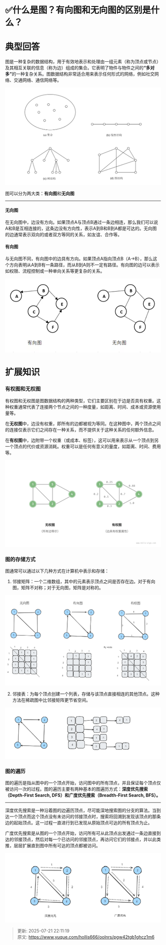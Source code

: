 # ✅什么是图？有向图和无向图的区别是什么？

# 典型回答


图是一种复杂的数据结构，用于有效地表示和处理由一组元素（称为顶点或节点）及其相互关联的信息（称为边）组成的集合。<font style="color:rgb(25, 27, 31);">它表明了物件与物件之间的</font>**<font style="color:rgb(25, 27, 31);">“多对多”</font>**<font style="color:rgb(25, 27, 31);">的一种复杂关系。</font>图数据结构非常适合用来表示任何形式的网络，例如社交网络、交通网络、通信网络等。



![1713610408437-4cd06017-51c7-429a-b4e1-7dc4072af50a.png](./img/uRKDjKPD-_DYyE-R/1713610408437-4cd06017-51c7-429a-b4e1-7dc4072af50a-530354.png)



图可以分为两大类：**有向图**和**无向图**

****

#### 无向图
在无向图中，边没有方向。如果顶点A与顶点B通过一条边相连，那么我们可以说A和B是互相连接的，这条边没有方向性，表示A到B和B到A都是可达的。无向图的边通常表示双向的或者双方等同的关系，如友谊、合作等。



#### 有向图
与无向图不同，有向图中的边具有方向。如果顶点A指向顶点B（A→B），那么这个方向表明从A到B有一条路径，而从B到A则不一定有路径。有向图的边可以表示如权限、流程控制或一种单向关系等更复杂的关系。





![1713610445565-ac22dfbe-8246-4540-855f-c3f2489d2e1f.webp](./img/uRKDjKPD-_DYyE-R/1713610445565-ac22dfbe-8246-4540-855f-c3f2489d2e1f-388202.webp)



# 扩展知识


### 有权图和无权图


有权图和无权图是图数据结构的两种类型，它们主要区别在于边是否具有权重。这种权重通常代表了连接两个节点之间的一种度量，如距离、时间、成本或资源使用量等。



在**无权图**中，边没有权重，即所有的边都被视为等同。在这种图中，两个顶点之间的连接仅表示它们之间存在一种关系，而不提供关于这种关系的任何额外信息。



在**有权图**中，边附带一个权重（或成本、标签），这可以用来表示从一个顶点到另一个顶点的代价或资源消耗。权重可以是任何有意义的量度，如距离、时间、费用等。



![1713610569373-60ddedf9-2335-4edd-ad02-113e5d3ebaef.png](./img/uRKDjKPD-_DYyE-R/1713610569373-60ddedf9-2335-4edd-ad02-113e5d3ebaef-381851.png)



### 图的存储方式


图通常可以通过以下几种方式在计算机中表示和存储：

1. 邻接矩阵：一个二维数组，其中的元素表示顶点之间是否存在边。对于有向图，矩阵不对称；对于无向图，矩阵是对称的。





![1713611146559-947df88b-e0cc-4ad0-a8c4-2b47b9e6a144.png](./img/uRKDjKPD-_DYyE-R/1713611146559-947df88b-e0cc-4ad0-a8c4-2b47b9e6a144-814309.png)



2. 邻接表：为每个顶点创建一个列表，存储与该顶点直接相连的其他顶点。这种方法在稀疏图中比邻接矩阵更节省空间。



![1713611452413-7ca18282-123d-4444-a054-afd4d7d5c55a.png](./img/uRKDjKPD-_DYyE-R/1713611452413-7ca18282-123d-4444-a054-afd4d7d5c55a-660188.png)

### 图的遍历


图的遍历是指从图中的一个顶点开始，访问图中的所有顶点，并且保证每个顶点仅被访问一次的过程。图的遍历主要有两种基本的图遍历方式：**深度优先搜索（Depth-First Search, DFS）和广度优先搜索（Breadth-First Search, BFS）。**

****

深度优先搜索是一种沿着图的边遍历顶点，尽可能深地搜索图的分支的算法。当到达一个顶点而这个顶点没有未访问的邻接顶点时，搜索将回溯到发现该顶点的那条边的起始顶点。这一过程一直进行到已发现从原始顶点可达的所有顶点为止。



广度优先搜索是从图的一个顶点开始，访问所有可从此顶点出发通过一条边直接到达的邻接顶点，然后对每一个已访问的邻接顶点，再访问它们的邻接点，并以此类推，层层扩展直到图中所有可达的顶点都被访问。

<font style="color:rgb(13, 13, 13);"></font>

![1713611753237-a8ceec62-eab8-4e4e-87c2-8afc9301ad89.png](./img/uRKDjKPD-_DYyE-R/1713611753237-a8ceec62-eab8-4e4e-87c2-8afc9301ad89-233421.png)



> 更新: 2025-07-21 22:11:19  
> 原文: <https://www.yuque.com/hollis666/oolnrs/pgw42tgb1ghcz1m6>